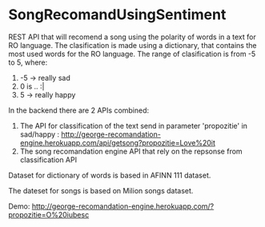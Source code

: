 # SongRecomandUsingSentiment

REST API that will recomend a song using the polarity of words in a text for RO language. The clasification is made using a dictionary, that contains 
the most used words for the RO language. The range of clasification is from  -5 to 5, where: 
  1. -5 -> really sad 
  2.  0 is .. :|
  3.  5 -> really happy 

In the backend there are 2 APIs combined:
  1. The API for classification of the text send in parameter 'propozitie' in sad/happy :
     http://george-recomandation-engine.herokuapp.com/api/getsong?propozitie=Love%20it
  2. The song recomandation engine API that rely on the repsonse from classification API

Dataset for dictionary of words is based in AFINN 111 dataset.

The dateset  for songs is based on Milion songs dataset.

Demo: http://george-recomandation-engine.herokuapp.com/?propozitie=O%20iubesc
